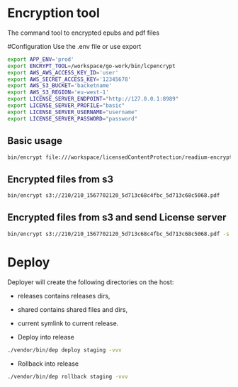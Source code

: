 Encryption tool
===============
The command tool to encrypted epubs and pdf files

#Configuration
Use the .env file or use export 

```bash
export APP_ENV='prod'
export ENCRYPT_TOOL=/workspace/go-work/bin/lcpencrypt
export AWS_AWS_ACCESS_KEY_ID='user'
export AWS_SECRET_ACCESS_KEY='12345678'
export AWS_S3_BUCKET='backetname'
export AWS_S3_REGION='eu-west-1'
export LICENSE_SERVER_ENDPOINT="http://127.0.0.1:8989"
export LICENSE_SERVER_PROFILE="basic"
export LICENSE_SERVER_USERNAME="username"
export LICENSE_SERVER_PASSWORD="password"
```

## Basic usage 

```bash
bin/encrypt file:///workspace/licensedContentProtection/readium-encrypt-lib/tests/fixtures/9788415410478.epub 
```

## Encrypted files from s3
```bash  
bin/encrypt s3://210/210_1567702120_5d713c68c4fbc_5d713c68c5068.pdf
``` 

## Encrypted files from s3 and send License server 
```bash  
bin/encrypt s3://210/210_1567702120_5d713c68c4fbc_5d713c68c5068.pdf -s 
``` 

# Deploy
Deployer will create the following directories on the host:

* releases contains releases dirs,
* shared contains shared files and dirs,
* current symlink to current release.

* Deploy into release

```bash
./vendor/bin/dep deploy staging -vvv
```


* Rollback into release 
```bash
./vendor/bin/dep rollback staging -vvv
```
